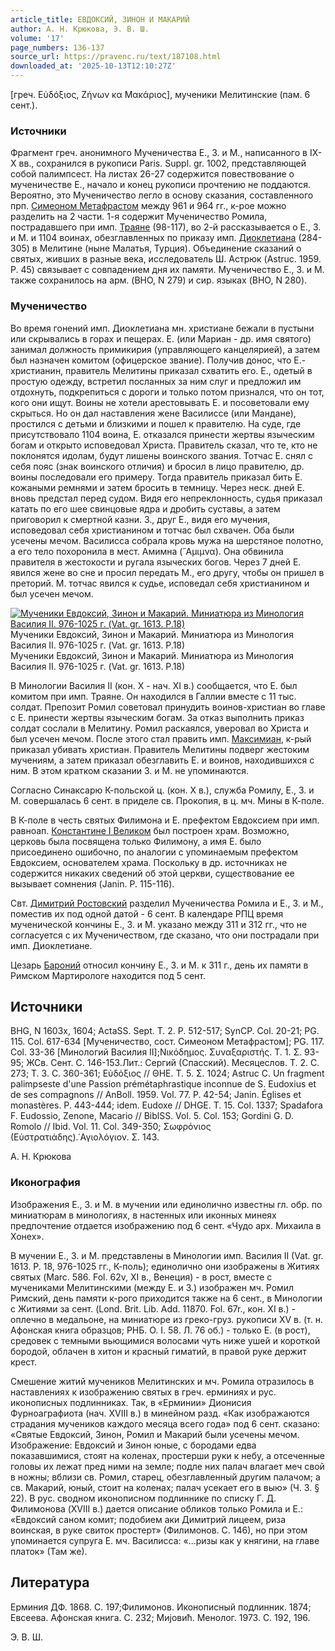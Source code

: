 ```yaml
---
article_title: ЕВДОКСИЙ, ЗИНОН И МАКАРИЙ
author: А. Н. Крюкова, Э. В. Ш.
volume: '17'
page_numbers: 136-137
source_url: https://pravenc.ru/text/187108.html
downloaded_at: '2025-10-13T12:10:27Z'
---
```


[греч. Εὐδόξιος, Ζήνων κα Μακάριος], мученики Мелитинские (пам. 6 сент.).

### Источники

Фрагмент греч. анонимного Мученичества Е., З. и М., написанного в IX-X вв., сохранился в рукописи Paris. Suppl. gr. 1002, представляющей собой палимпсест. На листах 26-27 содержится повествование о мученичестве Е., начало и конец рукописи прочтению не поддаются. Вероятно, это Мученичество легло в основу сказания, составленного прп. [Симеоном Метафрастом](<https://pravenc.ru/text/Симеон Метафраст.html>) между 961 и 964 гг., к-рое можно разделить на 2 части. 1-я содержит Мученичество Ромила, пострадавшего при имп. [Траяне](https://pravenc.ru/text/Траяне.html) (98-117), во 2-й рассказывается о Е., З. и М. и 1104 воинах, обезглавленных по приказу имп. [Диоклетиана](https://pravenc.ru/text/ДИОКЛЕТИАН.html) (284-305) в Мелитине (ныне Малатья, Турция). Объединение сказаний о святых, живших в разные века, исследователь Ш. Астрюк (Astruc. 1959. P. 45) связывает с совпадением дня их памяти. Мученичество Е., З. и М. также сохранилось на арм. (BHO, N 279) и сир. языках (BHO, N 280).

### Мученичество

Во время гонений имп. Диоклетиана мн. христиане бежали в пустыни или скрывались в горах и пещерах. Е. (или Мариан - др. имя святого) занимал должность примикирия (управляющего канцелярией), а затем был назначен комитом (офицерское звание). Получив донос, что Е.- христианин, правитель Мелитины приказал схватить его. Е., одетый в простую одежду, встретил посланных за ним слуг и предложил им отдохнуть, подкрепиться с дороги и только потом признался, что он тот, кого они ищут. Воины не хотели арестовывать Е. и посоветовали ему скрыться. Но он дал наставления жене Василиссе (или Мандане), простился с детьми и близкими и пошел к правителю. На суде, где присутствовало 1104 воина, Е. отказался принести жертвы языческим богам и открыто исповедовал Христа. Правитель сказал, что те, кто не поклонятся идолам, будут лишены воинского звания. Тотчас Е. снял с себя пояс (знак воинского отличия) и бросил в лицо правителю, др. воины последовали его примеру. Тогда правитель приказал бить Е. кожаными ремнями и затем бросить в темницу. Через неск. дней Е. вновь предстал перед судом. Видя его непреклонность, судья приказал катать по его шее свинцовые ядра и дробить суставы, а затем приговорил к смертной казни. З., друг Е., видя его мучения, исповедовал себя христианином и тотчас был схвачен. Оба были усечены мечом. Василисса собрала кровь мужа на шерстяное полотно, а его тело похоронила в мест. Амимна (῎Αμιμνα). Она обвинила правителя в жестокости и ругала языческих богов. Через 7 дней Е. явился жене во сне и просил передать М., его другу, чтобы он пришел в преторий. М. тотчас явился к судье, исповедал себя христианином и был усечен мечом.

[![Мученики Евдоксий, Зинон и Макарий. Миниатюра из Минология Василия II. 976-1025 г. (Vat. gr. 1613. Р.18)](https://pravenc.ru/data/619/492/1234/i200.jpg "Кликните для увеличения картинки")](https://pravenc.ru/data/619/492/1234/i400.jpg)Мученики Евдоксий, Зинон и Макарий. Миниатюра из Минология Василия II. 976-1025 г. (Vat. gr. 1613. Р.18)  
Мученики Евдоксий, Зинон и Макарий. Миниатюра из Минология Василия II. 976-1025 г. (Vat. gr. 1613. Р.18)

В Минологии Василия II (кон. X - нач. XI в.) сообщается, что Е. был комитом при имп. Траяне. Он находился в Галлии вместе с 11 тыс. солдат. Препозит Ромил советовал принудить воинов-христиан во главе с Е. принести жертвы языческим богам. За отказ выполнить приказ солдат сослали в Мелитину. Ромил раскаялся, уверовал во Христа и был усечен мечом. После этого стал править имп. [Максимиан](https://pravenc.ru/text/Максимиан.html), к-рый приказал убивать христиан. Правитель Мелитины подверг жестоким мучениям, а затем приказал обезглавить Е. и воинов, находившихся с ним. В этом кратком сказании З. и М. не упоминаются.

Согласно Синаксарю К-польской ц. (кон. X в.), служба Ромилу, Е., З. и М. совершалась 6 сент. в приделе св. Прокопия, в ц. мч. Мины в К-поле.

В К-поле в честь святых Филимона и Е. префектом Евдоксием при имп. равноап. [Константине I Великом](<https://pravenc.ru/text/Константине I Великом.html>) был построен храм. Возможно, церковь была посвящена только Филимону, а имя Е. было присоединено ошибочно, по аналогии с упоминаемым префектом Евдоксием, основателем храма. Поскольку в др. источниках не содержится никаких сведений об этой церкви, существование ее вызывает сомнения (Janin. P. 115-116).

Свт. [Димитрий Ростовский](https://pravenc.ru/text/Димитрий.html) разделил Мученичества Ромила и Е., З. и М., поместив их под одной датой - 6 сент. В календаре РПЦ время мученической кончины Е., З. и М. указано между 311 и 312 гг., что не согласуется с их Мученичеством, где сказано, что они пострадали при имп. Диоклетиане.

Цезарь [Бароний](https://pravenc.ru/text/БАРОНИЙ.html) относил кончину Е., З. и М. к 311 г., день их памяти в Римском Мартирологе находится под 5 сент.

## Источники

BHG, N 1603x, 1604; ActaSS. Sept. T. 2. P. 512-517; SynCP. Col. 20-21; PG. 115. Col. 617-634 [Мученичество, сост. Симеоном Метафрастом]; PG. 117. Col. 33-36 [Минологий Василия II];Νικόδημος. Συναξαριστής. Τ. 1. Σ. 93-95; ЖСв. Сент. С. 146-153.Лит.: Сергий (Спасский). Месяцеслов. Т. 2. С. 273; Т. 3. С. 360-361; Εὐδόξιος // ΘΗΕ. Τ. 5. Σ. 1024; Astruc C. Un fragment palimpseste d'une Passion prémétaphrastique inconnue de S. Eudoxius et de ses compagnons // AnBoll. 1959. Vol. 77. P. 42-54; Janin. Églises et monastères. P. 443-444; idem. Eudoxe // DHGE. T. 15. Col. 1337; Spadafora F. Eudossio, Zenone, Macario // BiblSS. Vol. 5. Col. 153; Gordini G. D. Romolo // Ibid. Vol. 11. Col. 349-350; Σωφρόνιος (Εὐστρατιάδης).῾Αγιολόγιον. Σ. 143.

А. Н. Крюкова

### Иконография

Изображения Е., З. и М. в мучении или единолично известны гл. обр. по миниатюрам в минологиях, в настенных или иконных минеях предпочтение отдается изображению под 6 сент. «Чудо арх. Михаила в Хонех».

В мучении Е., З. и М. представлены в Минологии имп. Василия II (Vat. gr. 1613. P. 18, 976-1025 гг., К-поль); единолично они изображены в Житиях святых (Marc. 586. Fol. 62v, XI в., Венеция) - в рост, вместе с мучениками Мелитинскими (между Е. и З.) изображен мч. Ромил Римский, день памяти к-рого приходится также на 6 сент., в Минологии c Житиями за сент. (Lond. Brit. Lib. Add. 11870. Fol. 67r., кон. XI в.) - оплечно в медальоне, на миниатюре из греко-груз. рукописи XV в. (т. н. Афонская книга образцов; РНБ. O. I. 58. Л. 76 об.) - только Е. (в рост), средовек с темными вьющимися волосами чуть ниже ушей и короткой бородой, облачен в хитон и красный гиматий, в правой руке держит крест.

Смешение житий мучеников Мелитинских и мч. Ромила отразилось в наставлениях к изображению святых в греч. ерминиях и рус. иконописных подлинниках. Так, в «Ерминии» Дионисия Фурноаграфиота (нач. XVIII в.) в минейном разд. «Как изображаются страдания мучеников каждого месяца всего года» под 6 сент. сказано: «Святые Евдоксий, Зинон, Ромил и Макарий были усечены мечом. Изображение: Евдоксий и Зинон юные, с бородами едва показавшимися, стоят на коленах, простерши руки к небу, а отсеченные головы их лежат пред ними на земле; подле них палач влагает меч свой в ножны; вблизи св. Ромил, старец, обезглавленный другим палачом; а св. Макарий, юный, стоит на коленах; палач усекает его в выю» (Ч. 3. § 22). В рус. сводном иконописном подлиннике по списку Г. Д. Филимонова (XVIII в.) дается описание обликов только Ромила и Е.: «Евдоксий саном комит; подобием аки Димитрий лицеем, риза воинская, в руке свиток простерт» (Филимонов. С. 146), но при этом упоминается супруга Е. мч. Василисса: «…ризы как у княгини, на главе платок» (Там же).

## Литература

Ерминия ДФ. 1868. С. 197;Филимонов. Иконописный подлинник. 1874; Евсеева. Афонская книга. С. 232; Миjовић. Менолог. 1973. С. 192, 196.

Э. В. Ш.
